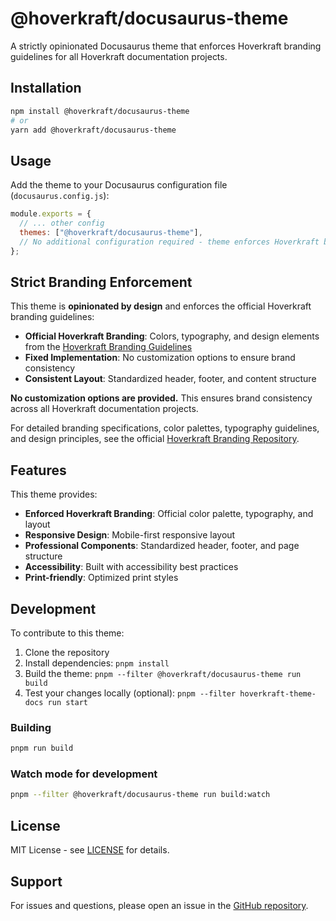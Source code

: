 # @hoverkraft/docusaurus-theme

A strictly opinionated Docusaurus theme that enforces Hoverkraft branding guidelines for all Hoverkraft documentation projects.

## Installation

```bash
npm install @hoverkraft/docusaurus-theme
# or
yarn add @hoverkraft/docusaurus-theme
```

## Usage

Add the theme to your Docusaurus configuration file (`docusaurus.config.js`):

```javascript
module.exports = {
  // ... other config
  themes: ["@hoverkraft/docusaurus-theme"],
  // No additional configuration required - theme enforces Hoverkraft branding
};
```

## Strict Branding Enforcement

This theme is **opinionated by design** and enforces the official Hoverkraft branding guidelines:

- **Official Hoverkraft Branding**: Colors, typography, and design elements from the [Hoverkraft Branding Guidelines](https://github.com/hoverkraft-tech/branding)
- **Fixed Implementation**: No customization options to ensure brand consistency
- **Consistent Layout**: Standardized header, footer, and content structure

**No customization options are provided.** This ensures brand consistency across all Hoverkraft documentation projects.

For detailed branding specifications, color palettes, typography guidelines, and design principles, see the official [Hoverkraft Branding Repository](https://github.com/hoverkraft-tech/branding).

## Features

This theme provides:

- **Enforced Hoverkraft Branding**: Official color palette, typography, and layout
- **Responsive Design**: Mobile-first responsive layout
- **Professional Components**: Standardized header, footer, and page structure
- **Accessibility**: Built with accessibility best practices
- **Print-friendly**: Optimized print styles

## Development

To contribute to this theme:

1. Clone the repository
2. Install dependencies: `pnpm install`
3. Build the theme: `pnpm --filter @hoverkraft/docusaurus-theme run build`
4. Test your changes locally (optional): `pnpm --filter hoverkraft-theme-docs run start`

### Building

```bash
pnpm run build
```

### Watch mode for development

```bash
pnpm --filter @hoverkraft/docusaurus-theme run build:watch
```

## License

MIT License - see [LICENSE](./LICENSE) for details.

## Support

For issues and questions, please open an issue in the [GitHub repository](https://github.com/hoverkraft-tech/docusaurus-theme).
